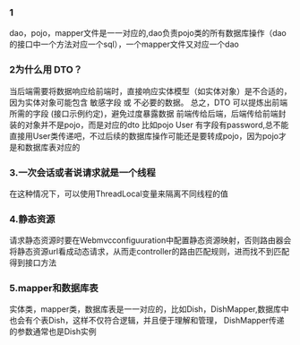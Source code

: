 ### 1
dao，pojo，mapper文件是一一对应的,dao负责pojo类的所有数据库操作（dao的接口中一个方法对应一个sql），一个mapper文件又对应一个dao
### 2为什么用 DTO？
当后端需要将数据响应给前端时，直接响应实体模型（如实体对象）是不合适的，因为实体对象可能包含 敏感字段 或 不必要的数据。
总之，DTO 可以提炼出前端所需的字段 (接口示例约定)，避免过度暴露数据
前端传给后端，后端传给前端封装的对象并不是pojo，而是对应的dto
比如pojo User 有字段有password,总不能直接用User类传递吧，不过后续的数据库操作可能还是要转成pojo，因为pojo才是和数据库表对应的
### 3.一次会话或者说请求就是一个线程
在这种情况下，可以使用ThreadLocal变量来隔离不同线程的值
### 4.静态资源
请求静态资源时要在Webmvcconfiguuration中配置静态资源映射，否则路由器会将静态资源url看成动态请求，从而走controller的路由匹配规则，进而找不到匹配得到接口方法
### 5.mapper和数据库表
实体类，mapper类，数据库表是一一对应的，比如Dish，DishMapper,数据库中也会有个表Dish，这样不仅符合逻辑，并且便于理解和管理，
DishMapper传递的参数通常也是Dish实例
